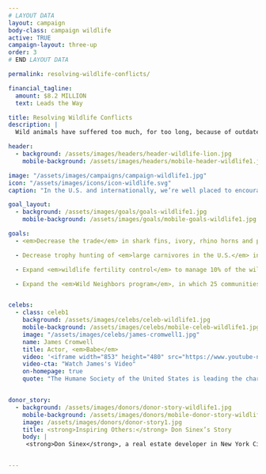 ```yaml
---
# LAYOUT DATA
layout: campaign
body-class: campaign wildlife
active: TRUE
campaign-layout: three-up
order: 3
# END LAYOUT DATA

permalink: resolving-wildlife-conflicts/

financial_tagline:
  amount: $8.2 MILLION
  text: Leads the Way

title: Resolving Wildlife Conflicts
description: |
  Wild animals have suffered too much, for too long, because of outdated, destructive and lethal “solutions” to managing wildlife. We need humane, science-based approaches to co-existing with our wild neighbors. We’re on the forefront of this research, carrying out innovative immunocontraception research projects in partnership with leading veterinary medicine schools. And we’re working internationally to end the cruel trade in wildlife parts and to end the trophy hunting of specific animals.

header:
  - background: /assets/images/headers/header-wildlife-lion.jpg
    mobile-background: /assets/images/headers/mobile-header-wildlife1.jpg

image: "/assets/images/campaigns/campaign-wildlife1.jpg"
icon: "/assets/images/icons/icon-wildlife.svg"
caption: "In the U.S. and internationally, we’re well placed to encourage humane solutions to wildlife conflicts and to discourage the trade in animal parts."

goal_layout:
  - background: /assets/images/goals/goals-wildlife1.jpg
    mobile-background: /assets/images/goals/mobile-goals-wildlife1.jpg

goals:
  - <em>Decrease the trade</em> in shark fins, ivory, rhino horns and pangolins.

  - Decrease trophy hunting of <em>large carnivores in the U.S.</em> in five states and decrease the import of lion, leopard, elephant, hippo and giraffe trophies to the&nbsp;U.S.

  - Expand <em>wildlife fertility control</em> to manage 10% of the wild horse and burro population (5,000 horses and 1,000 burros would have received treatment) and to manage white-tailed deer in five urban communities.

  - Expand the <em>Wild Neighbors program</em>, in which 25 communities will adopt innovative, non-lethal methods to manage their urban wildlife conflicts.


celebs:
  - class: celeb1
    background: /assets/images/celebs/celeb-wildlife1.jpg
    mobile-background: /assets/images/celebs/mobile-celeb-wildlife1.jpg
    image: "/assets/images/celebs/james-cromwell1.jpg"
    name: James Cromwell
    title: Actor, <em>Babe</em>
    video: '<iframe width="853" height="480" src="https://www.youtube-nocookie.com/embed/cTDTAQB2wIE?rel=0" frameborder="0" allowfullscreen></iframe>'
    video-cta: "Watch James's Video"
    on-homepage: true
    quote: "The Humane Society of the United States is leading the charge in the way we manage wildlife through innovative non-lethal techniques that are humane, effective and provide sustainable solutions for our communities nationwide."


donor_story:
  - background: /assets/images/donors/donor-story-wildlife1.jpg
    mobile-background: /assets/images/donors/mobile-donor-story-wildlife1.jpg
    image: /assets/images/donors/donor-story1.jpg
    title: <strong>Inspiring Others:</strong> Don Sinex’s Story
    body: |
     <strong>Don Sinex</strong>, a real estate developer in New York City and Vermont, inherited his compassion for all animals—and especially dogs—from his mother, and now he’s dedicated to eliminating animal cruelty. A longtime friend of The HSUS, Don has given generously to our programs to save animals from cruel situations such as puppy mills. In 2014, in partnership with Shoshi Fu and Devonwood Investors LLC, Don asked that his donation be used to customize a special vehicle for our Animal Rescue Team. In recognition of his gift, the customized truck and shelter trailer will be named Rescue Team Ranger and Rescue Team Chloe after his two beloved English springer spaniels. Don hopes that generous gifts like his will inspire others to support the lifesaving work of The HSUS.


---
```

